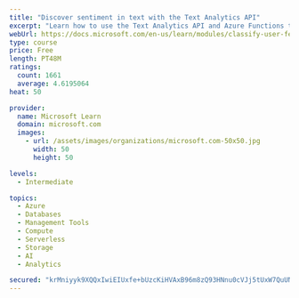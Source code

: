 ```yaml
---
title: "Discover sentiment in text with the Text Analytics API"
excerpt: "Learn how to use the Text Analytics API and Azure Functions to discover what your customers are really saying in their feedback about your products or brands."
webUrl: https://docs.microsoft.com/en-us/learn/modules/classify-user-feedback-with-the-text-analytics-api/
type: course
price: Free
length: PT48M
ratings:
  count: 1661
  average: 4.6195064
heat: 50

provider:
  name: Microsoft Learn
  domain: microsoft.com
  images:
    - url: /assets/images/organizations/microsoft.com-50x50.jpg
      width: 50
      height: 50

levels:
  - Intermediate

topics:
  - Azure
  - Databases
  - Management Tools
  - Compute
  - Serverless
  - Storage
  - AI
  - Analytics

secured: "krMniyyk9XQQxIwiEIUxfe+bUzcKiHVAxB96m8zQ93HNnu0cVJj5tUxW7QuUNQyoOR1xirFR0VWi5dRvmExi8kMS6zWSthwjJwQ/OQtuJhhNnWfqqEt3krrsBUHXBTK9NvNgEMyi+ZHXfqYJwpbIwXWJue3RFrkJKrQz0pdYQRjQ0FNTb4VFtKZCZO5Y+Y5RujdP1gvgyQ4Z7y5DyKnKRGpSy1xARnOAKvPmk95Xm9tGoXmuYsJ3ENMcqAjouBjZKY+V8heGhNz+/6ZFcYtBqMpD7HfkTvvdvp1v5GiVxIY2q+IDv01mOpxmEFO6SqlQoqm/urBQ2Jnh75syvOe1yBGKtQPkUlhg4nBUu/olGkxGNY3dFG8Ufpl8KEiHT0Nzdieoc+v2f8i8jd1iSUKCxSQHI7R9Fp4O7dIF614mRbI=;TYmB1d3CoQGjOCDNK0RlXA=="
---
```


